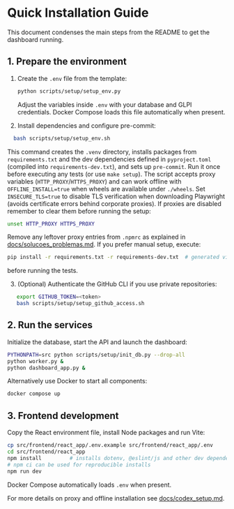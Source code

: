 # Quick Installation Guide

This document condenses the main steps from the README to get the dashboard running.

## 1. Prepare the environment

1. Create the `.env` file from the template:
   ```bash
   python scripts/setup/setup_env.py
   ```
   Adjust the variables inside `.env` with your database and GLPI credentials.
   Docker Compose loads this file automatically when present.

2. Install dependencies and configure pre-commit:
```bash
  bash scripts/setup/setup_env.sh
  ```
  This command creates the `.venv` directory, installs packages from
  `requirements.txt` and the dev dependencies defined in `pyproject.toml`
  (compiled into `requirements-dev.txt`), and sets up `pre-commit`.
   Run it once before executing any tests (or use `make setup`). The script
  accepts proxy variables (`HTTP_PROXY`/`HTTPS_PROXY`) and can work offline with
  `OFFLINE_INSTALL=true` when wheels are available under `./wheels`. Set
  `INSECURE_TLS=true` to disable TLS verification when downloading Playwright
  (avoids certificate errors behind corporate proxies).
   If proxies are disabled remember to clear them before running the setup:

   ```bash
   unset HTTP_PROXY HTTPS_PROXY
   ```
   Remove any leftover proxy entries from `.npmrc` as explained in
   [docs/solucoes_problemas.md](solucoes_problemas.md#11.1-unknown-env-config-http-proxy).
   If you prefer manual setup, execute:

  ```bash
  pip install -r requirements.txt -r requirements-dev.txt  # generated via pip-compile
  ```
   before running the tests.

3. (Optional) Authenticate the GitHub CLI if you use private repositories:
```bash
   export GITHUB_TOKEN=<token>
   bash scripts/setup/setup_github_access.sh
   ```

## 2. Run the services

Initialize the database, start the API and launch the dashboard:

```bash
PYTHONPATH=src python scripts/setup/init_db.py --drop-all
python worker.py &
python dashboard_app.py &
```

Alternatively use Docker to start all components:

```bash
docker compose up
```

## 3. Frontend development

Copy the React environment file, install Node packages and run Vite:

```bash
cp src/frontend/react_app/.env.example src/frontend/react_app/.env
cd src/frontend/react_app
npm install         # installs dotenv, @eslint/js and other dev dependencies
# npm ci can be used for reproducible installs
npm run dev
```
Docker Compose automatically loads `.env` when present.

For more details on proxy and offline installation see [docs/codex_setup.md](codex_setup.md).
